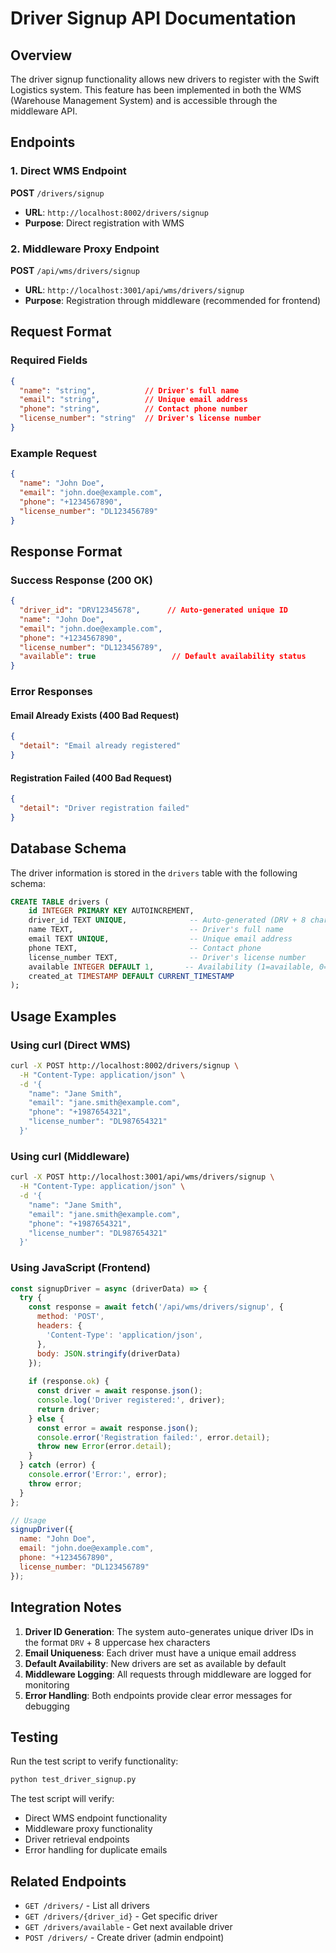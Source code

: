 # Driver Signup API Documentation

## Overview
The driver signup functionality allows new drivers to register with the Swift Logistics system. This feature has been implemented in both the WMS (Warehouse Management System) and is accessible through the middleware API.

## Endpoints

### 1. Direct WMS Endpoint
**POST** `/drivers/signup`
- **URL**: `http://localhost:8002/drivers/signup`
- **Purpose**: Direct registration with WMS

### 2. Middleware Proxy Endpoint  
**POST** `/api/wms/drivers/signup`
- **URL**: `http://localhost:3001/api/wms/drivers/signup`
- **Purpose**: Registration through middleware (recommended for frontend)

## Request Format

### Required Fields
```json
{
  "name": "string",           // Driver's full name
  "email": "string",          // Unique email address
  "phone": "string",          // Contact phone number
  "license_number": "string"  // Driver's license number
}
```

### Example Request
```json
{
  "name": "John Doe",
  "email": "john.doe@example.com", 
  "phone": "+1234567890",
  "license_number": "DL123456789"
}
```

## Response Format

### Success Response (200 OK)
```json
{
  "driver_id": "DRV12345678",      // Auto-generated unique ID
  "name": "John Doe",
  "email": "john.doe@example.com",
  "phone": "+1234567890", 
  "license_number": "DL123456789",
  "available": true                 // Default availability status
}
```

### Error Responses

#### Email Already Exists (400 Bad Request)
```json
{
  "detail": "Email already registered"
}
```

#### Registration Failed (400 Bad Request)
```json
{
  "detail": "Driver registration failed"
}
```

## Database Schema

The driver information is stored in the `drivers` table with the following schema:

```sql
CREATE TABLE drivers (
    id INTEGER PRIMARY KEY AUTOINCREMENT,
    driver_id TEXT UNIQUE,              -- Auto-generated (DRV + 8 chars)
    name TEXT,                          -- Driver's full name
    email TEXT UNIQUE,                  -- Unique email address
    phone TEXT,                         -- Contact phone
    license_number TEXT,                -- Driver's license number
    available INTEGER DEFAULT 1,       -- Availability (1=available, 0=busy)
    created_at TIMESTAMP DEFAULT CURRENT_TIMESTAMP
);
```

## Usage Examples

### Using curl (Direct WMS)
```bash
curl -X POST http://localhost:8002/drivers/signup \
  -H "Content-Type: application/json" \
  -d '{
    "name": "Jane Smith",
    "email": "jane.smith@example.com",
    "phone": "+1987654321",
    "license_number": "DL987654321"
  }'
```

### Using curl (Middleware)
```bash
curl -X POST http://localhost:3001/api/wms/drivers/signup \
  -H "Content-Type: application/json" \
  -d '{
    "name": "Jane Smith", 
    "email": "jane.smith@example.com",
    "phone": "+1987654321",
    "license_number": "DL987654321"
  }'
```

### Using JavaScript (Frontend)
```javascript
const signupDriver = async (driverData) => {
  try {
    const response = await fetch('/api/wms/drivers/signup', {
      method: 'POST',
      headers: {
        'Content-Type': 'application/json',
      },
      body: JSON.stringify(driverData)
    });
    
    if (response.ok) {
      const driver = await response.json();
      console.log('Driver registered:', driver);
      return driver;
    } else {
      const error = await response.json();
      console.error('Registration failed:', error.detail);
      throw new Error(error.detail);
    }
  } catch (error) {
    console.error('Error:', error);
    throw error;
  }
};

// Usage
signupDriver({
  name: "John Doe",
  email: "john.doe@example.com",
  phone: "+1234567890", 
  license_number: "DL123456789"
});
```

## Integration Notes

1. **Driver ID Generation**: The system auto-generates unique driver IDs in the format `DRV` + 8 uppercase hex characters
2. **Email Uniqueness**: Each driver must have a unique email address
3. **Default Availability**: New drivers are set as available by default
4. **Middleware Logging**: All requests through middleware are logged for monitoring
5. **Error Handling**: Both endpoints provide clear error messages for debugging

## Testing

Run the test script to verify functionality:
```bash
python test_driver_signup.py
```

The test script will verify:
- Direct WMS endpoint functionality
- Middleware proxy functionality  
- Driver retrieval endpoints
- Error handling for duplicate emails

## Related Endpoints

- `GET /drivers/` - List all drivers
- `GET /drivers/{driver_id}` - Get specific driver
- `GET /drivers/available` - Get next available driver
- `POST /drivers/` - Create driver (admin endpoint)